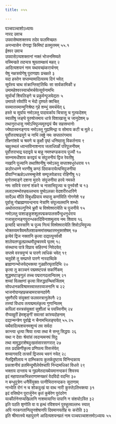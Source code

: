 ```yaml
---
title: ०५५

---
```

पञ्चपञ्चाशोऽध्यायः  
नारद उवाच  
उपवासेष्वशक्तस्य तदेव फलमिच्छतः  
अनभ्यासेन रोगाद्वा किमिष्टं व्रतमुत्तमम् ५५.१  
ईश्वर उवाच  
उपवासेऽप्यशक्तानां नक्तं भोजनमिष्यते  
यस्मिन्व्रते तदप्यत्र श्रूयतामक्षयं महत् २  
आदित्यशयनं नाम यथावच्छंकरार्चनम्  
येषु नक्षत्रयोगेषु पुराणज्ञाः प्रचक्षते ३  
यदा हस्तेन सप्तम्यामादित्यस्य दिनं भवेत्  
सूर्यस्य चाथ संक्रान्तिस्!तिथिः सा सार्वकामिकी ४  
उमामहेश्वरस्यार्चामर्चयेत्सूर्यनामभिः  
सूर्यार्चां शिवलिङ्गे च प्रकुर्वन्पूजयेद्यतः ५  
उमापते रवेर्वापि न भेदो दृश्यते क्वचित्  
यस्मात्तस्मान्मुनिश्रेष्ठ गृहे शम्भुं समर्चयेत् ६  
हस्ते च सूर्याय नमोऽस्तु पादावर्काय चित्रासु च गुल्फदेशम्  
स्वातीषु जङ्घे पुरुषोत्तमाय धात्रे विशाखासु च जानुदेशम् ७  
तथानुराधासु नमोऽभिपूज्यमूरुद्वयं चैव सहस्रभानोः  
ज्येष्ठास्वनङ्गाय नमोऽस्तु गुह्यमिन्द्रा य सोमाय कटी च मूले ८  
पूर्वोत्तराषाढयुगे च नाभिं त्वष्ट्रे नमः सप्ततरंगमाय  
तीक्ष्णांशवे च श्रवणे च कुक्षौ पृष्ठं धनिष्ठासु विकर्तनाय ९  
चक्षुःस्थलं ध्वान्तविनाशनाय जलाधिपर्क्षे परिपूजनीयम्  
पूर्वोत्तराभाद्र पदाद्वये च बाहू नमश्चण्डकराय पूज्यौ १०  
साम्नामधीशाय करद्वयं च संपूजनीयं द्विज रेवतीषु  
नखानि पूज्यानि तथाश्विनीषु नमोऽस्तु सप्ताश्वधुरंधराय ११  
कठोरधाम्ने भरणीषु कण्ठं दिवाकरायेत्यभिपूजनीया  
ग्रीवाग्निऋक्षेऽधरमम्बुजेशे सम्पूजयेन्नारद रोहिणीषु १२  
मृगोत्तमाङ्गे दशना मुरारेः संपूजनीया हरये नमस्ते  
नमः सवित्रे रसनां शंकरे च नासाभिपूज्या च पुनर्वसौ च १३  
ललाटमम्भोरुहवल्लभाय पुष्येऽलका वेदशरीरधारिणे  
सार्पेऽथ मौलिं विबुधप्रियाय मघासु कर्णाविति गोगणेशे १४  
पूर्वासु गोब्राह्मणवन्दनाय नेत्राणि संपूज्यतमानि शम्भोः  
अथोत्तराफल्गुनिभे भ्रुवौ च विश्वेश्वरायेति च पूजनीये १५  
नमोऽस्तु पाशाङ्कुशशूलपद्मकपालसर्पेन्दुधनुर्धराय  
गजासुरानङ्गपुरान्धकादिविनाशमूलाय नमः शिवाय १६  
इत्यादि चास्त्राणि च पूज्य नित्यं विश्वेश्वरायेति शिवोऽभिपूज्यः  
भोक्तव्यमत्रैवमतैलशाकममांसमक्षारमभुक्तशेषम् १७  
इत्येवं द्विज नक्तानि कृत्वा दद्यात्पुनर्वसौ  
शालेयतण्डुलप्रस्थमौदुम्बरमये घृतम् १८  
संस्थाप्य पात्रे विप्राय सहिरण्यं निवेदयेत्  
सप्तमे वस्त्रयुग्मं च पारणे त्वधिकं भवेत् १९  
चतुर्दशे तु सम्प्राप्ते पारणे नारदाब्दिके  
ब्राह्मणान्भोजयेद्भक्त्या गुडक्षीरघृतादिभिः २०  
कृत्वा तु काञ्चनं पद्ममष्टपत्त्रं सकर्णिकम्  
शुद्धमष्टाङ्गुलं तच्च पद्मरागदलान्वितम् २१  
शय्यां विलक्षणां कृत्वा विरुद्धग्रन्थिवर्जिताम्  
सोपधानकविश्रामस्वास्तरव्यजनानि च २२  
भाजनोपानहछत्त्रचामरासनदर्पणैः  
भूषणैरपि संयुक्तां फलवस्त्रानुलेपनैः २३  
तस्यां विधाय तत्पद्ममलंकृत्य गुणान्वितम्  
कपिलां वस्त्रसंयुक्तां सुशीलां च पयस्विनीम् २४  
रौप्यखुरीं हेमशृङ्गीं सवत्सां कांस्यदोहनाम्  
दद्यान्मन्त्रेण पूर्वाह्णे न चैनामभिलङ्घयेत् ५५.२५  
यथैवादित्यशयनमशून्यं तव सर्वदा  
कान्त्या धृत्या श्रिया रत्या तथा मे सन्तु सिद्धयः २६  
यथा न देवाः श्रेयांसं त्वदन्यमनघं विदुः  
तथा मामुद्धराशेषदुःखसंसारसागरात् २७  
ततः प्रदक्षिणीकृत्य प्रणिपत्य विसर्जयेत्  
शय्यागवादि तत्सर्वं द्विजस्य भवनं नयेत् २८  
नैतद्विशीलाय न दाम्भिकाय कुतर्कदुष्टाय विनिन्दकाय  
प्रकाशनीयं व्रतमिन्दुमौलेर्यश्चापि निन्दामधिकां विधत्ते २९  
भक्ताय दान्ताय च गुह्यमेतदाख्येयमानन्दकरं शिवस्य  
इदं महापातकभिन्नराणामप्यक्षरं वेदविदो वदन्ति ३०  
न बन्धुपुत्रेण धनैर्वियुक्तः पत्नीभिरानन्दकरः सुराणाम्  
नाभ्येति रोगं न च शोकदुःखं या वाथ नारी कुरुतेऽतिभक्त्या ३१  
इदं वसिष्ठेन पुरार्जुनेन कृतं कुबेरेण पुरंदरेण  
यत्कीर्तनेनाप्यखिलानि नाशमायान्ति पापानि न संशयोऽस्ति ३२  
इति पठति शृणोति वा य इत्थं रविशयनं पुरुहूतवल्लभः स्यात्  
अपि नरकगतान्पितॄनशेषानपि दिवमानयतीह यः करोति ३३  
इति श्रीमात्स्ये महापुराणे आदित्यशयनव्रतं नाम पञ्चपञ्चाशत्तमोऽध्यायः ५५